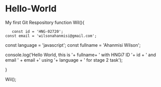 # Hello-World
My first Git Respository
 function Wil(){
 
       const id = 'HNG-02720';
    const email = 'wilsonahanmisi@gmail.com';
  const language = 'javascript';
 const fullname = 'Ahanmisi Wilson';
 
 
 
   console.log('Hello World, this is '+ fullname+ ' with HNGi7 ID '+ id + ' and email ' + email +' using '+ language + ' for stage 2 task');
 
 
 
 }
 
 Wil();

